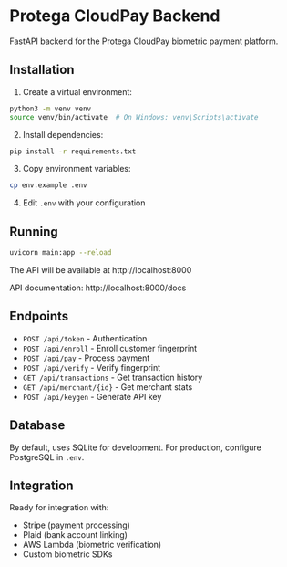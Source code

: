 # Protega CloudPay Backend

FastAPI backend for the Protega CloudPay biometric payment platform.

## Installation

1. Create a virtual environment:
```bash
python3 -m venv venv
source venv/bin/activate  # On Windows: venv\Scripts\activate
```

2. Install dependencies:
```bash
pip install -r requirements.txt
```

3. Copy environment variables:
```bash
cp env.example .env
```

4. Edit `.env` with your configuration

## Running

```bash
uvicorn main:app --reload
```

The API will be available at http://localhost:8000

API documentation: http://localhost:8000/docs

## Endpoints

- `POST /api/token` - Authentication
- `POST /api/enroll` - Enroll customer fingerprint
- `POST /api/pay` - Process payment
- `POST /api/verify` - Verify fingerprint
- `GET /api/transactions` - Get transaction history
- `GET /api/merchant/{id}` - Get merchant stats
- `POST /api/keygen` - Generate API key

## Database

By default, uses SQLite for development. For production, configure PostgreSQL in `.env`.

## Integration

Ready for integration with:
- Stripe (payment processing)
- Plaid (bank account linking)
- AWS Lambda (biometric verification)
- Custom biometric SDKs




